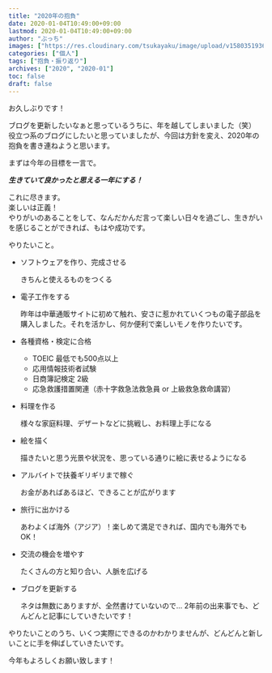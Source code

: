 ```yaml
---
title: "2020年の抱負"
date: 2020-01-04T10:49:00+09:00
lastmod: 2020-01-04T10:49:00+09:00
author: "ぶっち"
images: ["https://res.cloudinary.com/tsukayaku/image/upload/v1580351936/Blog-personal/thumbnail/default.jpg"]
categories: ["個人"]
tags: ["抱負・振り返り"]
archives: ["2020", "2020-01"]
toc: false
draft: false
---
```


お久しぶりです！

ブログを更新したいなぁと思っているうちに、年を越してしまいました（笑）
役立つ系のブログにしたいと思っていましたが、今回は方針を変え、2020年の抱負を書き連ねようと思います。

まずは今年の目標を一言で。

***生きていて良かったと思える一年にする！***

これに尽きます。  
楽しいは正義！  
やりがいのあることをして、なんだかんだ言って楽しい日々を過ごし、生きがいを感じることができれば、もはや成功です。

やりたいこと。

- ソフトウェアを作り、完成させる

    きちんと使えるものをつくる

- 電子工作をする

    昨年は中華通販サイトに初めて触れ、安さに惹かれていくつもの電子部品を購入しました。それを活かし、何か便利で楽しいモノを作りたいです。

- 各種資格・検定に合格
    - TOEIC 最低でも500点以上
    - 応用情報技術者試験
    - 日商簿記検定 2級
    - 応急救護措置関連（赤十字救急法救急員 or 上級救急救命講習）

- 料理を作る

    様々な家庭料理、デザートなどに挑戦し、お料理上手になる

- 絵を描く

    描きたいと思う光景や状況を、思っている通りに絵に表せるようになる

- アルバイトで扶養ギリギリまで稼ぐ

    お金があればあるほど、できることが広がります

- 旅行に出かける

    あわよくば海外（アジア）！楽しめて満足できれば、国内でも海外でもOK！

- 交流の機会を増やす

    たくさんの方と知り合い、人脈を広げる

- ブログを更新する

    ネタは無数にありますが、全然書けていないので... 2年前の出来事でも、どんどんと記事にしていきたいです！

やりたいことのうち、いくつ実際にできるのかわかりませんが、どんどんと新しいことに手を伸ばしていきたいです。

今年もよろしくお願い致します！
